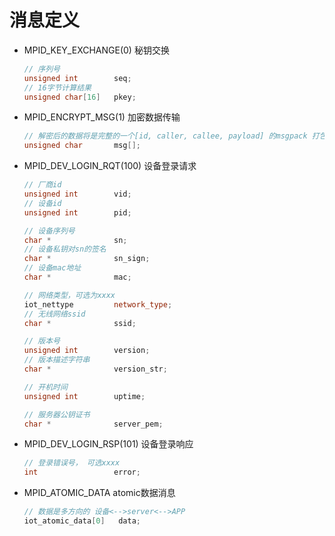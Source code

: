 # 消息定义

* MPID_KEY_EXCHANGE(0)  秘钥交换

    ```cpp
    // 序列号  
    unsigned int        seq;  
    // 16字节计算结果  
    unsigned char[16]   pkey;   
    ```

* MPID_ENCRYPT_MSG(1)   加密数据传输

    ```cpp
    // 解密后的数据将是完整的一个[id, caller, callee, payload] 的msgpack 打包结构
    unsigned char       msg[];
    ```
    
* MPID_DEV_LOGIN_RQT(100)   设备登录请求

    ```cpp
    // 厂商id
    unsigned int        vid;
    // 设备id
    unsigned int        pid;
    
    // 设备序列号
    char *              sn;
    // 设备私钥对sn的签名
    char *              sn_sign;
    // 设备mac地址
    char *              mac;
    
    // 网络类型，可选为xxxx
    iot_nettype         network_type;
    // 无线网络ssid
    char *              ssid;
    
    // 版本号
    unsigned int        version;
    // 版本描述字符串
    char *              version_str;
    
    // 开机时间
    unsigned int        uptime;
    
    // 服务器公钥证书
    char *              server_pem;
    ```    

* MPID_DEV_LOGIN_RSP(101)   设备登录响应

    ```cpp
    // 登录错误号， 可选xxxx
    int                 error;
    ```
    
* MPID_ATOMIC_DATA  atomic数据消息

    ```cpp
    // 数据是多方向的 设备<-->server<-->APP
    iot_atomic_data[0]   data;
    ```